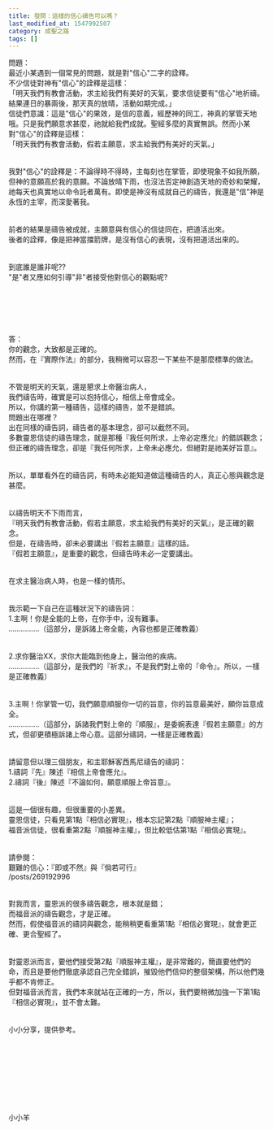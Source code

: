 ```yaml
---
title: 發問：這樣的信心禱告可以嗎？
last_modified_at: 1547992507
category: 成聖之路
tags: []
---
```


問題：<br>最近小某遇到一個常見的問題，就是對"信心"二字的詮釋。<br>不少信徒對神有"信心"的詮釋是這樣：<br>「明天我們有教會活動，求主給我們有美好的天氣，要求信徒要有"信心"地祈禱。<br>結果連日的暴兩後，那天真的放晴，活動如期完成。」<br>信徒們意識：這是"信心"的果效，是信的意義，經歷神的同工，神真的掌管天地哦。只是我們願意求甚麼，祂就給我們成就。聖經多麼的真實無誤。<!--more-->然而小某對"信心"的詮釋是這樣：<br>「明天我們有教會活動，假若主願意，求主給我們有美好的天氣。」<br><br><br>我對"信心"的詮釋是：不論得時不得時，主每刻也在掌管，即使現象不如我所願，但神的意願高於我的意願。不論放晴下雨，也沒法否定神創造天地的奇妙和榮耀，祂每天也真實地以命令託者萬有。即使是神沒有成就自己的禱告，我還是"信"神是永恆的主宰，而深愛著我。<br> <br><br>前者的結果是禱告被成就，主願意與有信心的信徒同在，把道活出來。<br>後者的詮釋，像是把神當擋箭牌，是沒有信心的表現，沒有把道活出來的。<br> <br><br>到底誰是誰非呢??<br>"是"者又應如何引導"非"者接受他對信心的觀點呢?<br><br><br><br><br><br><br>答：<br>你的觀念，大致都是正確的。<br>然而，在『實際作法』的部分，我稍微可以容忍一下某些不是那麼標準的做法。<br> <br><br>不管是明天的天氣，還是懇求上帝醫治病人，<br>我們禱告時，確實是可以抱持信心，相信上帝會成全。<br>所以，你講的第一種禱告，這樣的禱告，並不是錯誤。<br>問題出在哪裡？<br>出在同樣的禱告詞，禱告者的基本理念，卻可以截然不同。<br>多數靈恩信徒的禱告理念，就是那種『我任何所求，上帝必定應允』的錯誤觀念；<br>但正確的禱告理念，卻是『我任何所求，上帝未必應允，但絕對是祂美好旨意』。<br> <br><br>所以，單單看外在的禱告詞，有時未必能知道做這種禱告的人，真正心態與觀念是甚麼。<br> <br><br>以禱告明天不下雨而言，<br>『明天我們有教會活動，假若主願意，求主給我們有美好的天氣』，是正確的觀念。<br>但是，在禱告時，卻未必要講出『假若主願意』這樣的話。<br>『假若主願意』，是重要的觀念，但禱告時未必一定要講出。<br> <br><br>在求主醫治病人時，也是一樣的情形。<br> <br><br>我示範一下自己在這種狀況下的禱告詞：<br>1.主啊！你是全能的上帝，在你手中，沒有難事。<br>……………（這部分，是訴諸上帝全能，內容也都是正確教義）<br><br><br>2.求你醫治XX，求你大能臨到他身上，醫治他的疾病。<br>……………（這部分，是我們的『祈求』，不是我們對上帝的『命令』。所以，一樣是正確教義）<br><br><br>3.主啊！你掌管一切，我們願意順服你一切的旨意，你的旨意最美好，願你旨意成全。<br>……………（這部分，訴諸我們對上帝的『順服』，是委婉表達『假若主願意』的方式，但卻更積極訴諸上帝心意。這部分禱詞，一樣是正確教義）<br><br> <br>請留意但以理三個朋友，和主耶穌客西馬尼禱告的禱詞：<br>1.禱詞『先』陳述『相信上帝會應允』。<br>2.禱詞『後』陳述『不論如何，願意順服上帝旨意』。<br><br> <br>這是一個很有趣，但很重要的小差異。<br>靈恩信徒，只看見第1點『相信必實現』，根本忘記第2點『順服神主權』；<br>福音派信徒，很看重第2點『順服神主權』，但比較低估第1點『相信必實現』。<br><br> <br>請參閱：<br>艱難的信心：『即或不然』與『倘若可行』<br>/posts/269192996<br><br> <br>對我而言，靈恩派的很多禱告觀念，根本就是錯；<br>而福音派的禱告觀念，才是正確。<br>然而，假使福音派的禱詞與觀念，能稍稍更看重第1點『相信必實現』，就會更正確、更合聖經了。<br> <br><br>對靈恩派而言，要他們接受第2點『順服神主權』，是非常難的，簡直要他們的命，而且是要他們徹底承認自己完全錯誤，摧毀他們信仰的整個架構，所以他們幾乎都不肯修正。<br>但對福音派而言，我們本來就站在正確的一方，所以，我們要稍微加強一下第1點『相信必實現』，並不會太難。<br><br> <br>小小分享，提供參考。<br><br><br><br><br><br><br><br><br><br>小小羊<br><br>
